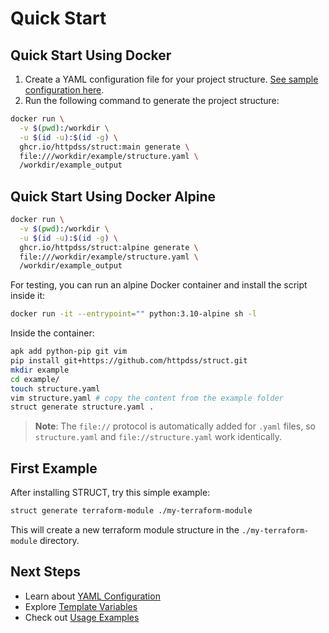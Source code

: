# Quick Start

## Quick Start Using Docker

1. Create a YAML configuration file for your project structure. [See sample configuration here](../example/structure.yaml).
2. Run the following command to generate the project structure:

```sh
docker run \
  -v $(pwd):/workdir \
  -u $(id -u):$(id -g) \
  ghcr.io/httpdss/struct:main generate \
  file:///workdir/example/structure.yaml \
  /workdir/example_output
```

## Quick Start Using Docker Alpine

```sh
docker run \
  -v $(pwd):/workdir \
  -u $(id -u):$(id -g) \
  ghcr.io/httpdss/struct:alpine generate \
  file:///workdir/example/structure.yaml \
  /workdir/example_output
```

For testing, you can run an alpine Docker container and install the script inside it:

```sh
docker run -it --entrypoint="" python:3.10-alpine sh -l
```

Inside the container:

```sh
apk add python-pip git vim
pip install git+https://github.com/httpdss/struct.git
mkdir example
cd example/
touch structure.yaml
vim structure.yaml # copy the content from the example folder
struct generate structure.yaml .
```

> **Note**: The `file://` protocol is automatically added for `.yaml` files, so `structure.yaml` and `file://structure.yaml` work identically.

## First Example

After installing STRUCT, try this simple example:

```sh
struct generate terraform-module ./my-terraform-module
```

This will create a new terraform module structure in the `./my-terraform-module` directory.

## Next Steps

- Learn about [YAML Configuration](configuration.md)
- Explore [Template Variables](template-variables.md)
- Check out [Usage Examples](usage.md)
